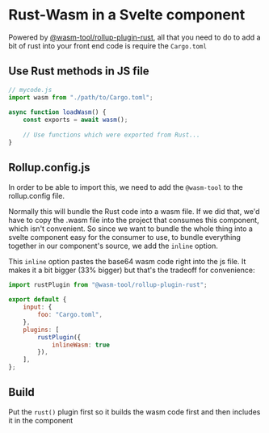 # Rust-Wasm in a Svelte component

Powered by [@wasm-tool/rollup-plugin-rust](https://www.npmjs.com/package/@wasm-tool/rollup-plugin-rust), all that you need to do to add a bit of rust into your front end code is require the `Cargo.toml`

## Use Rust methods in JS file

```js
// mycode.js
import wasm from "./path/to/Cargo.toml";
 
async function loadWasm() {
    const exports = await wasm();
 
    // Use functions which were exported from Rust...
}
```
## Rollup.config.js

In order to be able to import this, we need to add the `@wasm-tool` to the rollup.config file. 

Normally this will bundle the Rust code into a wasm file. If we did that, we'd have to copy the .wasm file into the project that consumes this component, which isn't convenient. So  since we want to bundle the whole thing into a svelte component easy for the consumer to use, to bundle everything together in our component's source, we add the `inline` option.

This `inline` option pastes the base64 wasm code right into the js file. It makes it a bit bigger (33% bigger) but that's the tradeoff for convenience:

```js
import rustPlugin from "@wasm-tool/rollup-plugin-rust";
 
export default {
    input: {
        foo: "Cargo.toml",
    },
    plugins: [
        rustPlugin({
            inlineWasm: true
        }),
    ],
};
```

## Build

Put the `rust()` plugin first so it builds the wasm code first and then includes it in the component

